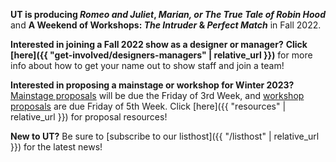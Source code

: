 **UT is producing *Romeo and Juliet*, *Marian, or The True Tale of Robin Hood*** and **A Weekend of Workshops: *The Intruder* & *Perfect Match*** in Fall 2022.

**Interested in joining a Fall 2022 show as a designer or manager?** **Click [here]({{ "get-involved/designers-managers" | relative_url }})** for more info about how to get your name out to show staff and join a team!

**Interested in proposing a mainstage or workshop for Winter 2023?** [Mainstage proposals](https://bit.ly/Winter2023ProposalForm) will be due the Friday of 3rd Week, and [workshop proposals](https://bit.ly/Winter2023WorkshopProposalForm) are due Friday of 5th Week. Click [here]({{ "resources" | relative_url }}) for proposal resources!

**New to UT?** Be sure to [subscribe to our listhost]({{ "/listhost" | relative_url }}) for the latest news!